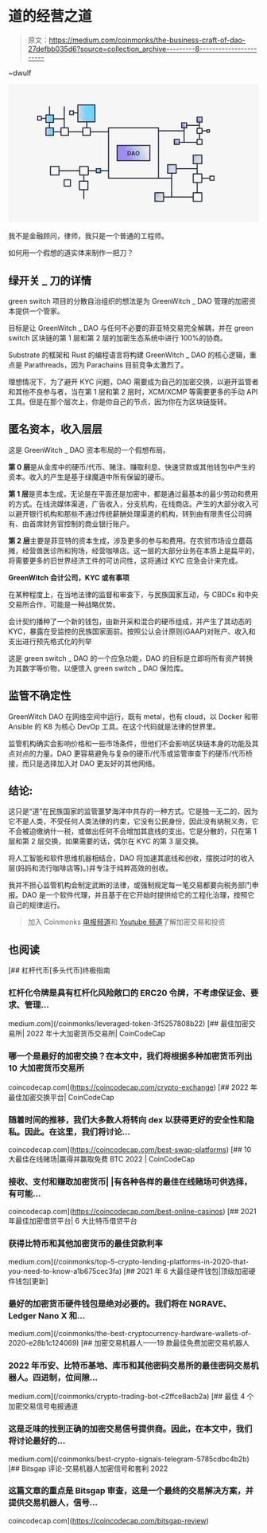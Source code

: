 # 道的经营之道

> 原文：<https://medium.com/coinmonks/the-business-craft-of-dao-27defbb035d6?source=collection_archive---------8----------------------->

~dwulf

![](img/d11281798da9c4da2b38fd394d82c263.png)

我不是金融顾问，律师，我只是一个普通的工程师。

如何用一个假想的道实体来制作一把刀？

## **绿开关 _ 刀的详情**

green switch 项目的分散自治组织的想法是为 GreenWitch _ DAO 管理的加密资本提供一个管家。

目标是让 GreenWitch _ DAO 与任何不必要的菲亚特交易完全解耦，并在 green switch 区块链的第 1 层和第 2 层的加密生态系统中进行 100%的协商。

Substrate 的框架和 Rust 的编程语言将构建 GreenWitch _ DAO 的核心逻辑，重点是 Parathreads，因为 Parachains 目前竞争太激烈了。

理想情况下，为了避开 KYC 问题，DAO 需要成为自己的加密交换，以避开监管者和其他不良参与者，当在第 1 层和第 2 层时，XCM/XCMP 等需要更多的手动 API 工具。但是在那个层次上，你是你自己的节点，因为你在为区块链旋转。

## **匿名资本，收入层层**

这是 GreenWitch _ DAO 资本布局的一个假想布局。

**第 0 层**是从金库中的硬币/代币、赌注、赚取利息、快速贷款或其他钱包中产生的资本。收入的产生是基于绿魔道中所有保留的硬币。

**第 1 层**是资本生成，无论是在平面还是加密中，都是通过最基本的最少劳动和费用的方式。在线流媒体渠道，广告收入，分支机构，在线商店。产生的大部分收入可以避开银行机构和那些不通过传统薪酬处理渠道的机构，转到由有限责任公司拥有、由首席财务官控制的商业银行账户。

**第 2 层**主要是菲亚特的资本生成，涉及更多的参与和费用。在农贸市场设立蘑菇摊，经营兽医诊所和狗场，经营咖啡店。这一层的大部分业务在本质上是扁平的，将需要更多的旧世界经济工件的可访问性，这将通过 KYC 应急会计来完成。

**GreenWitch 会计公司，KYC 或有事项**

在某种程度上，在当地法律的监督和审查下，与民族国家互动，与 CBDCs 和中央交易所合作，可能是一种战略优势。

会计契约播种了一个新的钱包，由新开采和混合的硬币组成，并产生了其动态的 KYC，暴露在受监控的民族国家面前。按照公认会计原则(GAAP)对账户、收入和支出进行预先格式化的列举

这是 green switch _ DAO 的一个应急功能，DAO 的目标是立即将所有资产转换为其数字等价物，以便馈入 green switch _ DAO 保险库。

## **监管不确定性**

GreenWitch DAO 在网络空间中运行，既有 metal，也有 cloud，以 Docker 和带 Ansible 的 K8 为核心 DevOp 工具。在这个代码就是法律的世界里。

监管机构确实会影响价格和一些市场条件，但他们不会影响区块链本身的功能及其点对点的力量。DAO 更容易避免与复杂的硬币/代币或监管审查下的硬币/代币桥接，而只是选择加入对 DAO 更友好的其他网络。

## **结论:**

这只是“道”在民族国家的监管噩梦海洋中共存的一种方式。它是独一无二的，因为它不是人类，不受任何人类法律的约束，它没有公民身份，因此没有纳税义务，它不会被迫缴纳什一税，或做出任何不会增加其底线的支出。它是分散的，只在第 1 层和第 2 层交换，如果需要的话，偶尔在 KYC 的第 3 层交换。

将人工智能和软件思维机器相结合，DAO 将加速其底线和创收，摆脱过时的收入层(妈妈和流行咖啡店等)。)并专注于纯粹高效的创收。

我并不担心监管机构会制定武断的法律，或强制规定每一笔交易都要向税务部门申报。DAO 是一个软件代理，并且基于在它开始时提供给它的工程化治理，按照它自己的规律运行。

> 加入 Coinmonks [电报频道](https://t.me/coincodecap)和 [Youtube 频道](https://www.youtube.com/c/coinmonks/videos)了解加密交易和投资

## 也阅读

[](/coinmonks/leveraged-token-3f5257808b22) [## 杠杆代币[多头代币]终极指南

### 杠杆化令牌是具有杠杆化风险敞口的 ERC20 令牌，不考虑保证金、要求、管理…

medium.com](/coinmonks/leveraged-token-3f5257808b22) [](https://coincodecap.com/crypto-exchange) [## 最佳加密交易所| 2022 年十大加密货币交易所| CoinCodeCap

### 哪一个是最好的加密交换？在本文中，我们将根据多种加密货币列出 10 大加密货币交易所

coincodecap.com](https://coincodecap.com/crypto-exchange) [](https://coincodecap.com/best-swap-platforms) [## 2022 年最佳加密交换平台| CoinCodeCap

### 随着时间的推移，我们大多数人将转向 dex 以获得更好的安全性和隐私。因此。在这里，我们将讨论…

coincodecap.com](https://coincodecap.com/best-swap-platforms) [](https://coincodecap.com/best-online-casinos) [## 10 大最佳在线赌场|赢得并赢取免费 BTC 2022 | CoinCodeCap

### 接收、支付和赚取加密货币| |有各种各样的最佳在线赌场可供选择，有可能…

coincodecap.com](https://coincodecap.com/best-online-casinos) [](/coinmonks/top-5-crypto-lending-platforms-in-2020-that-you-need-to-know-a1b675cec3fa) [## 2021 年最佳加密借贷平台| 6 大比特币借贷平台

### 获得比特币和其他加密货币的最佳贷款利率

medium.com](/coinmonks/top-5-crypto-lending-platforms-in-2020-that-you-need-to-know-a1b675cec3fa) [](/coinmonks/the-best-cryptocurrency-hardware-wallets-of-2020-e28b1c124069) [## 2021 年 6 大最佳硬件钱包|顶级加密硬件钱包[更新]

### 最好的加密货币硬件钱包是绝对必要的。我们将在 NGRAVE、Ledger Nano X 和…

medium.com](/coinmonks/the-best-cryptocurrency-hardware-wallets-of-2020-e28b1c124069) [](/coinmonks/crypto-trading-bot-c2ffce8acb2a) [## 加密交易机器人——19 款最佳免费加密交易机器人

### 2022 年币安、比特币基地、库币和其他密码交易所的最佳密码交易机器人。四进制，位间隙…

medium.com](/coinmonks/crypto-trading-bot-c2ffce8acb2a) [](/coinmonks/best-crypto-signals-telegram-5785cdbc4b2b) [## 最佳 4 个加密交易信号电报通道

### 这是乏味的找到正确的加密交易信号提供商。因此，在本文中，我们将讨论最好的…

medium.com](/coinmonks/best-crypto-signals-telegram-5785cdbc4b2b) [](https://coincodecap.com/bitsgap-review) [## Bitsgap 评论-交易机器人加密信号和套利 2022

### 这篇文章的重点是 Bitsgap 审查，这是一个最终的交易解决方案，并提供交易机器人，信号…

coincodecap.com](https://coincodecap.com/bitsgap-review)